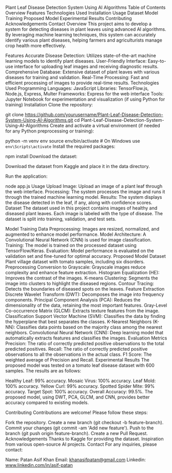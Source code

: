 Plant Leaf Disease Detection System Using AI Algorithms
Table of Contents
Overview
Features
Technologies Used
Installation
Usage
Dataset
Model Training
Proposed Model
Experimental Results
Contributing
Acknowledgements
Contact
Overview
This project aims to develop a system for detecting diseases in plant leaves using advanced AI algorithms. By leveraging machine learning techniques, this system can accurately identify various plant diseases, helping farmers and agriculturists manage crop health more effectively.

Features
Accurate Disease Detection: Utilizes state-of-the-art machine learning models to identify plant diseases.
User-Friendly Interface: Easy-to-use interface for uploading leaf images and receiving diagnostic results.
Comprehensive Database: Extensive dataset of plant leaves with various diseases for training and validation.
Real-Time Processing: Fast and efficient processing of images to provide real-time results.
Technologies Used
Programming Languages: JavaScript
Libraries: TensorFlow.js, Node.js, Express, Multer
Frameworks: Express for the web interface
Tools: Jupyter Notebook for experimentation and visualization (if using Python for training)
Installation
Clone the repository:

git clone https://github.com/yourusername/Plant-Leaf-Disease-Detection-System-Using-AI-Algorithms.git
cd Plant-Leaf-Disease-Detection-System-Using-AI-Algorithms
Create and activate a virtual environment (if needed for any Python preprocessing or training):

python -m venv env
source env/bin/activate  # On Windows use `env\Scripts\activate`
Install the required packages:

npm install
Download the dataset:

Download the dataset from Kaggle and place it in the data directory.

Run the application:

node app.js
Usage
Upload Image: Upload an image of a plant leaf through the web interface.
Processing: The system processes the image and runs it through the trained machine learning model.
Results: The system displays the disease detected in the leaf, if any, along with confidence scores.
Dataset
The dataset used in this project contains images of healthy and diseased plant leaves. Each image is labeled with the type of disease. The dataset is split into training, validation, and test sets.

Model Training
Data Preprocessing: Images are resized, normalized, and augmented to enhance model performance.
Model Architecture: A Convolutional Neural Network (CNN) is used for image classification.
Training: The model is trained on the processed dataset using TensorFlow/Keras.
Evaluation: Model performance is evaluated on the validation set and fine-tuned for optimal accuracy.
Proposed Model
Dataset
Plant village dataset with tomato samples, including six disorders.
Preprocessing
Conversion to Grayscale:
Grayscale images reduce complexity and enhance feature extraction.
Histogram Equalization (HE):
Improves the contrast of the images.
K-means Clustering:
Segments the image into clusters to highlight the diseased regions.
Contour Tracing:
Detects the boundaries of diseased spots on the leaves.
Feature Extraction
Discrete Wavelet Transform (DWT):
Decomposes the image into frequency components.
Principal Component Analysis (PCA):
Reduces the dimensionality of the data, retaining the most important features.
Gray-Level Co-occurrence Matrix (GLCM):
Extracts texture features from the image.
Classification
Support Vector Machine (SVM):
Classifies the data by finding the hyperplane that best separates the classes.
K-Nearest Neighbors (K-NN):
Classifies data points based on the majority class among the nearest neighbors.
Convolutional Neural Network (CNN):
Deep learning model that automatically extracts features and classifies the images.
Evaluation Metrics
Precision:
The ratio of correctly predicted positive observations to the total predicted positives.
Recall:
The ratio of correctly predicted positive observations to all the observations in the actual class.
F1 Score:
The weighted average of Precision and Recall.
Experimental Results
The proposed model was tested on a tomato leaf disease dataset with 600 samples. The results are as follows:

Healthy Leaf: 99% accuracy.
Mosaic Virus: 100% accuracy.
Leaf Mold: 100% accuracy.
Yellow Curl: 99% accuracy.
Spotted Spider Mite: 99% accuracy.
Target Spot: 100% accuracy.
Overall Accuracy: 99.5%.
The proposed model, using DWT, PCA, GLCM, and CNN, provides better accuracy compared to existing models.

Contributing
Contributions are welcome! Please follow these steps:

Fork the repository.
Create a new branch (git checkout -b feature-branch).
Commit your changes (git commit -am 'Add new feature').
Push to the branch (git push origin feature-branch).
Create a new Pull Request.
Acknowledgements
Thanks to Kaggle for providing the dataset.
Inspiration from various open-source AI projects.
Contact
For any inquiries, please contact:

Name: Patan Asif Khan
Email: khanasifpatan@gmail.com
Linkedin: www.linkedin.com/in/asif-patan
